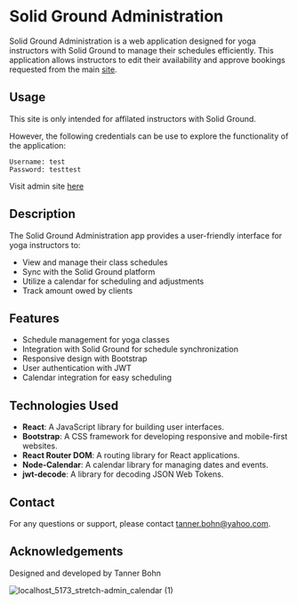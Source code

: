 # Solid Ground Administration

Solid Ground Administration is a web application designed for yoga instructors with Solid Ground to manage their schedules efficiently. This application allows instructors to edit their availability and approve bookings requested from the main [site]().

## Usage

This site is only intended for affilated instructors with Solid Ground.

However, the following credentials can be use to explore the functionality of the application:

```
Username: test
Password: testtest
```

Visit admin site [here](https://tbohn2.github.io/stretch-admin/)

## Description

The Solid Ground Administration app provides a user-friendly interface for yoga instructors to:
- View and manage their class schedules
- Sync with the Solid Ground platform
- Utilize a calendar for scheduling and adjustments
- Track amount owed by clients

## Features

- Schedule management for yoga classes
- Integration with Solid Ground for schedule synchronization
- Responsive design with Bootstrap
- User authentication with JWT
- Calendar integration for easy scheduling

## Technologies Used

- **React**: A JavaScript library for building user interfaces.
- **Bootstrap**: A CSS framework for developing responsive and mobile-first websites.
- **React Router DOM**: A routing library for React applications.
- **Node-Calendar**: A calendar library for managing dates and events.
- **jwt-decode**: A library for decoding JSON Web Tokens.

## Contact

For any questions or support, please contact tanner.bohn@yahoo.com.

## Acknowledgements

Designed and developed by Tanner Bohn

![localhost_5173_stretch-admin_calendar (1)](https://github.com/user-attachments/assets/29e30b73-2121-48f0-a183-f3a1fd208748)